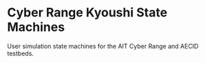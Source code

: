 # Cyber Range Kyoushi State Machines

User simulation state machines for the AIT Cyber Range and AECID testbeds.